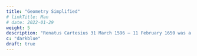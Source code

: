 ```yaml
---
title: "Geometry Simplified"
# linkTitle: Man
# date: 2022-01-29
weight: 5
description: "Renatus Cartesius 31 March 1596 – 11 February 1650 was a French philosopher, mathematician, and scientist who invented analytic geometry"
c: "darkblue"
draft: true
---
```


